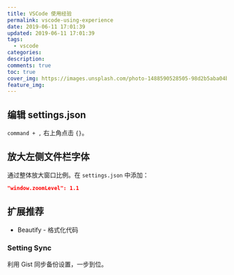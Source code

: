 ```yaml
---
title: VSCode 使用经验
permalink: vscode-using-experience
date: 2019-06-11 17:01:39
updated: 2019-06-11 17:01:39
tags:
  - vscode
categories:
description:
comments: true
toc: true
cover_img: https://images.unsplash.com/photo-1488590528505-98d2b5aba04b?ixlib=rb-1.2.1&ixid=eyJhcHBfaWQiOjEyMDd9&auto=format&fit=crop&w=480&q=70
feature_img:
---
```


## 编辑 settings.json

`command + ,` 右上角点击 `{}`。

## 放大左侧文件栏字体

通过整体放大窗口比例。在 `settings.json` 中添加：

```json
"window.zoomLevel": 1.1
```

<!-- more -->

## 扩展推荐

- Beautify - 格式化代码

### Setting Sync

利用 Gist 同步备份设置，一步到位。
